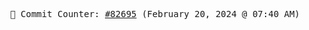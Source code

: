 <p align="center">
    <samp>
        📮 Commit Counter: <a href="https://github.com/Javascript-void0/Javascript-void0/commits/main">#82695</a> (February 20, 2024 @ 07:40 AM)
    </samp>
</p>